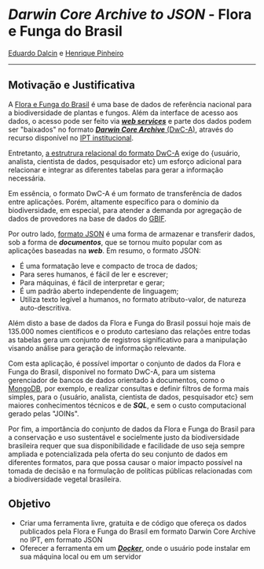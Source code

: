 # ___Darwin Core Archive to JSON___ - Flora e Funga do Brasil

[Eduardo Dalcin](https://github.com/edalcin) e [Henrique Pinheiro](https://github.com/Phenome)

---

## Motivação e Justificativa

A [Flora e Funga do Brasil](http://floradobrasil.jbrj.gov.br/reflora/listaBrasil/ConsultaPublicaUC/ConsultaPublicaUC.do) é uma base de dados de referência nacional para a biodiversidade de plantas e fungos. Além da interface de acesso aos dados, o acesso pode ser feito via [___web services___](https://servicos.jbrj.gov.br/v2/flora/) e parte dos dados podem ser "baixados" no formato [___Darwin Core Archive___ (DwC-A)](https://www.gbif.org/pt/darwin-core), através do recurso disponível no [IPT institucional](https://ipt.jbrj.gov.br/jbrj/resource?r=lista_especies_flora_brasil).

Entretanto, [a estrutrura relacional do formato DwC-A](https://journals.plos.org/plosone/article?id=10.1371/journal.pone.0029715) exige do {usuário, analista, cientista de dados, pesquisador etc} um esforço adicional para relacionar e integrar as diferentes tabelas para gerar a informação necessária.

Em essência, o formato DwC-A é um formato de transferência de dados entre aplicações. Porém, altamente específico para o domínio da biodiversidade, em especial, para atender a demanda por agregação de dados de provedores na base de dados do [GBIF](https://www.gbif.org/).

Por outro lado, [formato JSON](https://pt.wikipedia.org/wiki/JSON) é uma forma de armazenar e transferir dados, sob a forma de ___documentos___, que se tornou muito popular com as aplicações baseadas na ___web___. Em resumo, o formato JSON:

* É uma formatação leve e compacto de troca de dados;
* Para seres humanos, é fácil de ler e escrever;
* Para máquinas, é fácil de interpretar e gerar;
* É um padrão aberto independente de linguagem;
* Utiliza texto legível a humanos, no formato atributo-valor, de natureza auto-descritiva.

Além disto a base de dados da Flora e Funga do Brasil possui hoje mais de 135.000 nomes científicos e o produto cartesiano das relações entre todas as tabelas gera um conjunto de registros significativo para a manipulação visando análise para geração de informação relevante.

Com esta aplicação, é possível importar o conjunto de dados da Flora e Funga do Brasil, disponível no formato DwC-A, para um sistema gerenciador de bancos de dados orientado à documentos, como o [MongoDB](https://www.mongodb.com/), por exemplo, e realizar consultas e definir filtros de forma mais simples, para o {usuário, analista, cientista de dados, pesquisador etc} sem maiores conhecimentos técnicos e de ___SQL___, e sem o custo computacional gerado pelas "JOINs".

Por fim, a importância do conjunto de dados da Flora e Funga do Brasil para a conservação e uso sustentável e socielmente justo da biodiversidade brasileira requer que sua disponibilidade e facilidade de uso seja sempre ampliada e potencializada pela oferta do seu conjunto de dados em diferentes formatos, para que possa causar o maior impacto possível na tomada de decisão e na formulação de políticas públicas relacionadas com a biodiversidade vegetal brasileira.

## Objetivo

* Criar uma ferramenta livre, gratuita e de código que ofereça os dados publicados pela Flora e Funga do Brasil em formato Darwin Core Archive no IPT, em formato JSON
* Oferecer a ferramenta em um [___Docker___](https://pt.wikipedia.org/wiki/Docker_(software)), onde o usuário pode instalar em sua máquina local ou em um servidor
